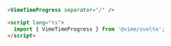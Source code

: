 ```html {1,4} title="example.svelte"
<VimeTimeProgress separator="/" />

<script lang="ts">
  import { VimeTimeProgress } from '@vime/svelte';
</script>
```
